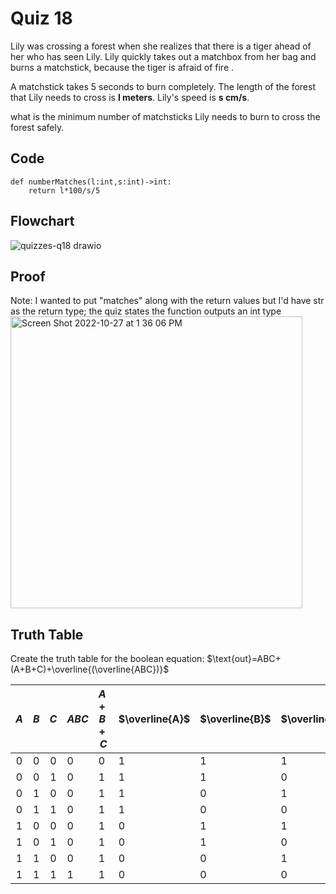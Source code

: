 # Quiz 18
Lily was crossing a forest when she realizes that there is a tiger ahead of her who has seen Lily.  Lily quickly takes out a matchbox from her bag and burns a matchstick, because the tiger is afraid of fire . 

A matchstick takes 5 seconds to burn completely.
The length of the forest that Lily needs to cross is **l meters**.
Lily's speed is **s cm/s**.

what is the minimum number of matchsticks Lily needs to burn to cross the forest safely.


## Code
```
def numberMatches(l:int,s:int)->int:
    return l*100/s/5
```

## Flowchart
![quizzes-q18 drawio](https://user-images.githubusercontent.com/113817801/198192699-f655d98c-032a-4b5a-96a3-835ebf988e85.png)


## Proof
Note: I wanted to put "matches" along with the return values but I'd have str as the return type; the quiz states the function outputs an int type
<img width="467" alt="Screen Shot 2022-10-27 at 1 36 06 PM" src="https://user-images.githubusercontent.com/113817801/198192434-b250a5d9-08be-40a1-9d62-828fa6feff9f.png">


## Truth Table

Create the truth table for the boolean equation: $\text{out}=ABC+(A+B+C)+\overline{(\overline{ABC})}$

| $A$ | $B$ | $C$ | $ABC$ | $A+B+C$ | $\overline{A}$ | $\overline{B}$ | $\overline{C}$ | $\overline{ABC}$ | $\overline{\overline{ABC}}$ | $ABC+(A+B+C)$ | $\text{out} = ABC+(A+B+C)+\overline{\overline{ABC}}$ |
|:---:|:---:|:---:|-------|---------|----------------|----------------|----------------|------------------|-----------------------------|---------------|------------------------------------------------------|
|  0  |  0  |  0  | 0     | 0       | 1              | 1              | 1              | 1                | 0                           | 0             | 0                                                    |
|  0  |  0  |  1  | 0     | 1       | 1              | 1              | 0              | 1                | 0                           | 1             | 1                                                    |
|  0  |  1  |  0  | 0     | 1       | 1              | 0              | 1              | 1                | 0                           | 1             | 1                                                    |
|  0  |  1  |  1  | 0     | 1       | 1              | 0              | 0              | 1                | 0                           | 1             | 1                                                    |
|  1  |  0  |  0  | 0     | 1       | 0              | 1              | 1              | 1                | 0                           | 1             | 1                                                    |
|  1  |  0  |  1  | 0     | 1       | 0              | 1              | 0              | 1                | 0                           | 1             | 1                                                    |
|  1  |  1  |  0  | 0     | 1       | 0              | 0              | 1              | 1                | 0                           | 1             | 1                                                    |
|  1  |  1  |  1  | 1     | 1       | 0              | 0              | 0              | 0                | 1                           | 1             | 1    
